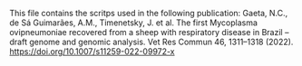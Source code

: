 This file contains the scritps used in the following publication:
Gaeta, N.C., de Sá Guimarães, A.M., Timenetsky, J. et al. The first Mycoplasma ovipneumoniae recovered from a sheep
with respiratory disease in Brazil – draft genome and genomic analysis. Vet Res Commun 46, 1311–1318 (2022). 
https://doi.org/10.1007/s11259-022-09972-x
